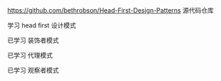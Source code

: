 https://github.com/bethrobson/Head-First-Design-Patterns 源代码仓库

学习 head first 设计模式

已学习 装饰者模式 

已学习 代理模式 

已学习 观察者模式
